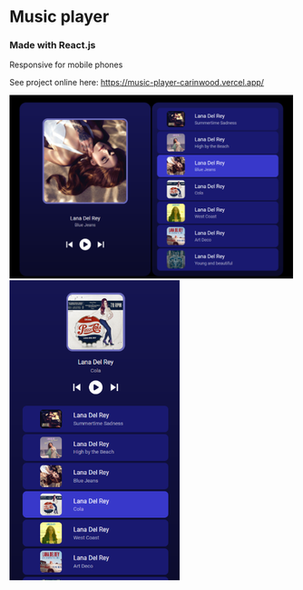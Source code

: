 # Music player

### Made with React.js
Responsive for mobile phones

See project online here: https://music-player-carinwood.vercel.app/

<img src="./src/assets/images/screenshot1.png" width="500" alt="screen print"/>
<img src="./src/assets/images/screenshot2.png" width="300" alt="screen print" />




